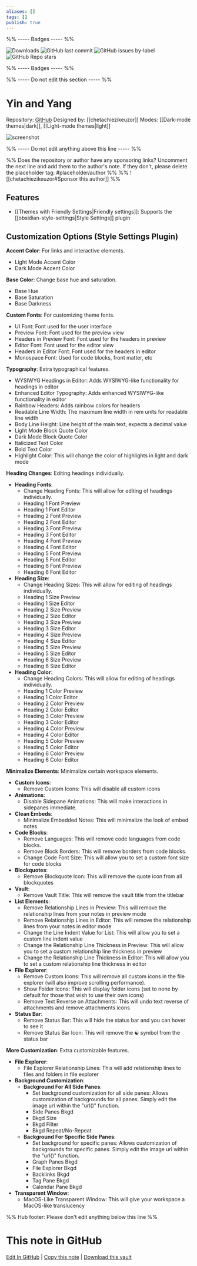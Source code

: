 ```yaml
---
aliases: []
tags: []
publish: true
---
```


%% ----- Badges ----- %%

![Downloads](https://img.shields.io/badge/downloads-91358-573E7A?style=for-the-badge&logo=)
![GitHub last commit](https://img.shields.io/github/last-commit/chetachiezikeuzor/Yin-and-Yang-Theme?color=573E7A&label=last%20update&logo=github&style=for-the-badge)
![GitHub issues by-label](https://img.shields.io/github/issues/chetachiezikeuzor/Yin-and-Yang-Theme/help%20wanted?color=573E7A&logo=github&style=for-the-badge)
![GitHub Repo stars](https://img.shields.io/github/stars/chetachiezikeuzor/Yin-and-Yang-Theme?color=573E7A&logo=github&style=for-the-badge)

%% ----- Badges ----- %%

%% ----- Do not edit this section ----- %%

# Yin and Yang

Repository: [GitHub](https://github.com/chetachiezikeuzor/Yin-and-Yang-Theme)
Designed by: [[chetachiezikeuzor]]
Modes: [[Dark-mode themes|dark]], [[Light-mode themes|light]]

![screenshot](https://github.com/chetachiezikeuzor/Yin-and-Yang-Theme/raw/main/assets/screenshot.png)

%% ----- Do not edit anything above this line ----- %%

%% Does the repository or author have any sponsoring links? Uncomment the next line and add them to the author's note. If they don't, please delete the placeholder tag: #placeholder/author %%
%% ![[chetachiezikeuzor#Sponsor this author]] %%

## Features

- [[Themes with Friendly Settings|Friendly settings]]: Supports the [[obsidian-style-settings|Style Settings]] plugin

## Customization Options (Style Settings Plugin)

**Accent Color**: For links and interactive elements.

- Light Mode Accent Color
- Dark Mode Accent Color

**Base Color**: Change base hue and saturation.

- Base Hue
- Base Saturation
- Base Darkness

**Custom Fonts**: For customizing theme fonts.

- UI Font: Font used for the user interface
- Preview Font: Font used for the preview view
- Headers in Preview Font: Font used for the headers in preview
- Editor Font: Font used for the editor view
- Headers in Editor Font: Font used for the headers in editor
- Monospace Font: Used for code blocks, front matter, etc

**Typography**: Extra typographical features.

- WYSIWYG Headings in Editor: Adds WYSIWYG-like functionality for headings in editor
- Enhanced Editor Typography: Adds enhanced WYSIWYG-like functionality in editor
- Rainbow Headers: Adds rainbow colors for headers
- Readable Line Width: The maximum line width in rem units for readable line width
- Body Line Height: Line height of the main text, expects a decimal value
- Light Mode Block Quote Color
- Dark Mode Block Quote Color
- Italicized Text Color
- Bold Text Color
- Highlight Color: This will change the color of highlights in light and dark mode

**Heading Changes**: Editing headings individually.

- **Heading Fonts**:
  - Change Heading Fonts: This will allow for editing of headings individually.
  - Heading 1 Font Preview
  - Heading 1 Font Editor
  - Heading 2 Font Preview
  - Heading 2 Font Editor
  - Heading 3 Font Preview
  - Heading 3 Font Editor
  - Heading 4 Font Preview
  - Heading 4 Font Editor
  - Heading 5 Font Preview
  - Heading 5 Font Editor
  - Heading 6 Font Preview
  - Heading 6 Font Editor
- **Heading Size**:
  - Change Heading Sizes: This will allow for editing of headings individually.
  - Heading 1 Size Preview
  - Heading 1 Size Editor
  - Heading 2 Size Preview
  - Heading 2 Size Editor
  - Heading 3 Size Preview
  - Heading 3 Size Editor
  - Heading 4 Size Preview
  - Heading 4 Size Editor
  - Heading 5 Size Preview
  - Heading 5 Size Editor
  - Heading 6 Size Preview
  - Heading 6 Size Editor
- **Heading Color**:
  - Change Heading Colors: This will allow for editing of headings individually.
  - Heading 1 Color Preview
  - Heading 1 Color Editor
  - Heading 2 Color Preview
  - Heading 2 Color Editor
  - Heading 3 Color Preview
  - Heading 3 Color Editor
  - Heading 4 Color Preview
  - Heading 4 Color Editor
  - Heading 5 Color Preview
  - Heading 5 Color Editor
  - Heading 6 Color Preview
  - Heading 6 Color Editor

**Minimalize Elements**: Minimalize certain workspace elements.

- **Custom Icons**:
  - Remove Custom Icons: This will disable all custom icons
- **Animations**:
  - Disable Sidepane Animations: This will make interactions in sidepanes immediate.
- **Clean Embeds**:
  - Minimalize Embedded Notes: This will minimalize the look of embed notes
- **Code Blocks**:
  - Remove Languages: This will remove code languages from code blocks.
  - Remove Block Borders: This will remove borders from code blocks.
  - Change Code Font Size: This will allow you to set a custom font size for code blocks
- **Blockquotes**:
  - Remove Blockquote Icon: This will remove the quote icon from all blockquotes
- **Vault**:
  - Remove Vault Title: This will remove the vault title from the titlebar
- **List Elements**:
  - Remove Relationship Lines in Preview: This will remove the relationship lines from your notes in preview mode
  - Remove Relationship Lines in Editor: This will remove the relationship lines from your notes in editor mode
  - Change the Line Indent Value for List: This will allow you to set a custom line indent value
  - Change the Relationship Line Thickness in Preview: This will allow you to set a custom relationship line thickness in preview
  - Change the Relationship Line Thickness in Editor: This will allow you to set a custom relationship line thickness in editor
- **File Explorer**:
  - Remove Custom Icons: This will remove all custom icons in the file explorer (will also improve scrolling performance).
  - Show Folder Icons: This will display folder icons (set to none by default for those that wish to use their own icons)
  - Remove Text Reverse on Attachments: This will undo text reverse of attachments and remove attachments icons
- **Status Bar**:
  - Remove Status Bar: This will hide the status bar and you can hover to see it
  - Remove Status Bar Icon: This will remove the ☯️ symbol from the status bar

**More Customization**: Extra customizable features.

- **File Explorer**:
  - File Explorer Relationship Lines: This will add relationship lines to files and folders in file explorer
- **Background Customization**:
  - **Background For All Side Panes**:
    - Set background customization for all side panes: Allows customization of backgrounds for all panes. Simply edit the image url within the "url()" function.
    - Side Panes Bkgd
    - Bkgd Size
    - Bkgd Filter
    - Bkgd Repeat/No-Repeat
  - **Background For Specific Side Panes**:
    - Set background for specific panes: Allows customization of backgrounds for specific panes. Simply edit the image url within the "url()" function.
    - Graph Panes Bkgd
    - File Explorer Bkgd
    - Backlinks Bkgd
    - Tag Pane Bkgd
    - Calendar Pane Bkgd
- **Transparent Window**:
  - MacOS-Like Transparent Window: This will give your workspace a MacOS-like translucency

%% Hub footer: Please don't edit anything below this line %%

# This note in GitHub

<span class="git-footer">[Edit In GitHub](https://github.dev/obsidian-community/obsidian-hub/blob/main/02%20-%20Community%20Expansions/02.05%20All%20Community%20Expansions/Themes/Yin%20and%20Yang.md "git-hub-edit-note") | [Copy this note](https://raw.githubusercontent.com/obsidian-community/obsidian-hub/main/02%20-%20Community%20Expansions/02.05%20All%20Community%20Expansions/Themes/Yin%20and%20Yang.md "git-hub-copy-note") | [Download this vault](https://github.com/obsidian-community/obsidian-hub/archive/refs/heads/main.zip "git-hub-download-vault") </span>
